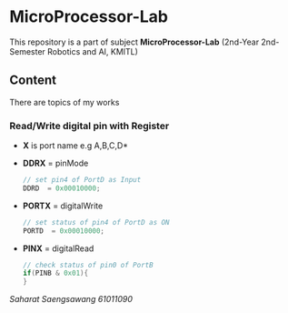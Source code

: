 # MicroProcessor-Lab

This repository is a part of subject **MicroProcessor-Lab** (2nd-Year 2nd-Semester Robotics and AI, KMITL)

## Content

There are topics of my works

### Read/Write digital pin with Register 
* **X** is port name e.g A,B,C,D*
- **DDRX** = pinMode

  ```c++
  // set pin4 of PortD as Input
  DDRD  = 0x00010000;
  ```

- **PORTX** = digitalWrite

  ```c++
  // set status of pin4 of PortD as ON
  PORTD  = 0x00010000;
  ```
  
- **PINX** = digitalRead

  ```c++
  // check status of pin0 of PortB
  if(PINB & 0x01){
  }
  ```

*Saharat Saengsawang 61011090*
